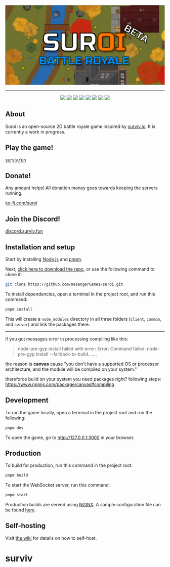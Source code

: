 <div align="center">
  <img src="client/public/img/backgrounds/github_background.png" alt="Suroi">
  <hr>
</div>

<div align="center">
  <img src="https://img.shields.io/badge/node.js%20-%23339933.svg?style=for-the-badge&logo=nodedotjs&logoColor=white">
  <img src="https://img.shields.io/badge/typescript-%233178C6?style=for-the-badge&logo=typescript&logoColor=white">
  <img src="https://img.shields.io/badge/pixijs%20-%23e22162.svg?style=for-the-badge">
  <img src="https://img.shields.io/badge/uwebsockets.js%20-%23000000.svg?style=for-the-badge">
  <img src="https://img.shields.io/badge/html-%23E34F26?style=for-the-badge&logo=html5&logoColor=white">
  <img src="https://img.shields.io/badge/css-%231572B6?style=for-the-badge&logo=css3">
  <img src="https://img.shields.io/badge/sass-%23CC6699?style=for-the-badge&logo=sass&logoColor=white">
  <img src="https://img.shields.io/badge/vite-%235468FF.svg?style=for-the-badge&logo=vite&logoColor=white">
</div>

## About

Suroi is an open-source 2D battle royale game inspired by [surviv.io](https://survivio.fandom.com/wiki/Surviv.io_Wiki). It is currently a work in progress.

## Play the game!

[surviv.fun](https://surviv.fun)

## Donate!

Any amount helps! All donation money goes towards keeping the servers running.

[ko-fi.com/suroi](https://ko-fi.com/suroi)

## Join the Discord!

[discord.surviv.fun](https://socials.surviv.fun/discord)

## Installation and setup

Start by installing [Node.js](https://nodejs.org) and [pnpm](https://pnpm.io).

Next, [click here to download the repo](https://github.com/HasangerGames/suroi/archive/refs/heads/master.zip), or use the following command to clone it:

```sh
git clone https://github.com/HasangerGames/suroi.git
```

To install dependencies, open a terminal in the project root, and run this command:
```sh
pnpm install
```

This will create a `node_modules` directory in all three folders (`client`, `common`, and `server`) and link the packages there.

<hr />
if you got messages error in processing compiling like this:

> node-pre-gyp install failed with error: Error: Command failed: node-pre-gyp install --fallback-to-build.......

the reason is **canvas** cause "you don't have a supported OS or processor architecture, and the module will be compiled on your system."

thereforce build on your system you need packages right?
following steps: https://www.npmjs.com/package/canvas#compiling

## Development

To run the game locally, open a terminal in the project root and run the following:

```sh
pnpm dev
```

To open the game, go to http://127.0.0.1:3000 in your browser.

## Production

To build for production, run this command in the project root:

```sh
pnpm build
```

To start the WebSocket server, run this command:
```sh
pnpm start
```

Production builds are served using [NGINX](https://nginx.org). A sample configuration file can be found [here](nginx.conf).

## Self-hosting

Visit [the wiki](https://github.com/HasangerGames/suroi/wiki/Self%E2%80%90hosting) for details on how to self-host.

# surviv
